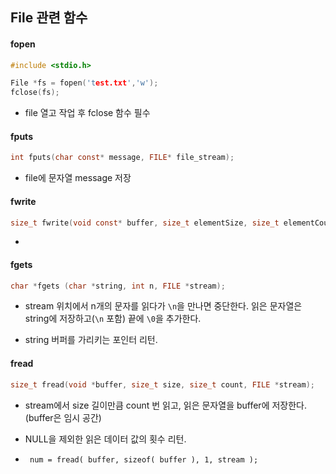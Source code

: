 ## File 관련 함수



#### fopen

```c
#include <stdio.h>

File *fs = fopen('test.txt','w');
fclose(fs);
```

- file 열고 작업 후 fclose 함수 필수



#### fputs

```c
int fputs(char const* message, FILE* file_stream);
```

- file에 문자열 message 저장 

   

#### fwrite

```c
size_t fwrite(void const* buffer, size_t elementSize, size_t elementCount, FILE* file_stream);
```

- 



#### fgets

```c
char *fgets (char *string, int n, FILE *stream);
```

- stream 위치에서 n개의 문자를 읽다가  `\n`을 만나면 중단한다. 읽은 문자열은 string에 저장하고(`\n` 포함) 끝에 `\0`을 추가한다.

- string 버퍼를 가리키는 포인터 리턴. 

  

#### fread

```c
size_t fread(void *buffer, size_t size, size_t count, FILE *stream);
```

- stream에서 size 길이만큼 count 번 읽고, 읽은 문자열을 buffer에 저장한다. (buffer은 임시 공간)
- NULL을 제외한 읽은 데이터 값의 횟수 리턴. 

- ` num = fread( buffer, sizeof( buffer ), 1, stream );`

